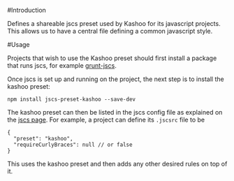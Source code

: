 #Introduction

Defines a shareable jscs preset used by Kashoo for its javascript projects. This allows us to have a central file
defining a common javascript style.

#Usage

Projects that wish to use the Kashoo preset should first install a package that runs jscs, for example
[grunt-jscs](https://github.com/jscs-dev/grunt-jscs).

Once jscs is set up and running on the project, the next step is to install the kashoo preset: 

```
npm install jscs-preset-kashoo --save-dev
```

The kashoo preset can then be listed in the jscs config file as explained on the [jscs page](http://jscs.info/overview).
For example, a project can define its `.jscsrc` file to be

```
{
  "preset": "kashoo",
  "requireCurlyBraces": null // or false
}
```

This uses the kashoo preset and then adds any other desired rules on top of it.
